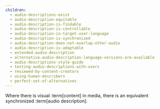 ```yaml
---
children:
  - audio-descriptions-exist
  - audio-description-equitable
  - audio-description-is-findable
  - audio-description-is-controllable
  - audio-description-in-target-user-language
  - audio-description-is-synchronized
  - audio-description-does-not-overlap-other-audio
  - audio-description-is-adaptable
  - extended-audio-description
  - alternative-audio-description-language-versions-are-available
  - audio-descriptions-style-guide
  - testing-audio-descriptions-with-users
  - reviewed-by-content-creators
  - using-human-describers
  - perfect-set-of-alternatives
---
```


Where there is visual :term[content] in media, there is an equivalent synchronized :term[audio description].